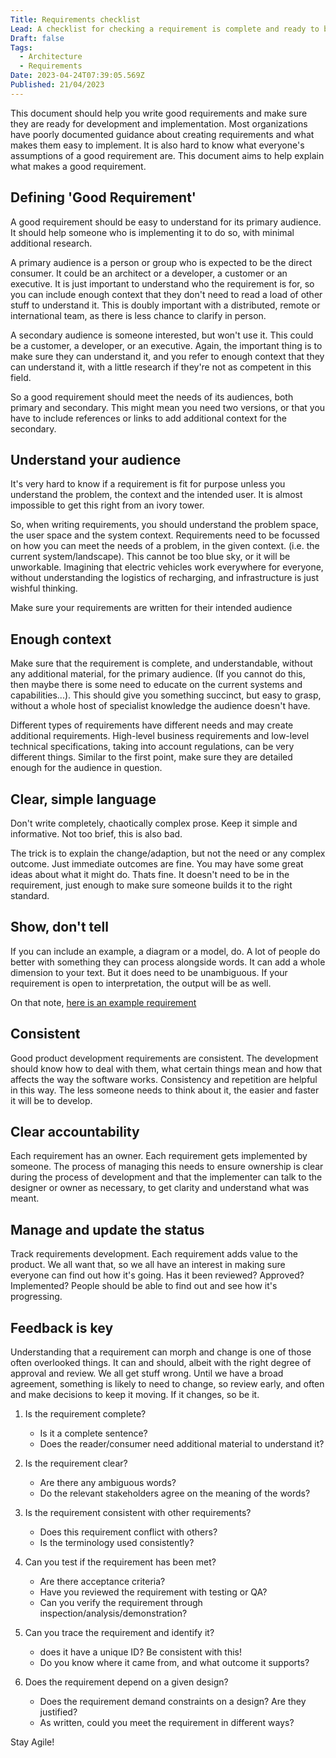 ```yaml
---
Title: Requirements checklist
Lead: A checklist for checking a requirement is complete and ready to be used.
Draft: false
Tags:
  - Architecture
  - Requirements
Date: 2023-04-24T07:39:05.569Z
Published: 21/04/2023
---
```


This document should help you write good requirements and make sure they are ready for development and implementation. Most organizations have poorly documented guidance about creating requirements and what makes them easy to implement. It is also hard to know what everyone's assumptions of a good requirement are. This document aims to help explain what makes a good requirement.

## Defining 'Good Requirement'

A good requirement should be easy to understand for its primary audience. It should help someone who is implementing it to do so, with minimal additional research.

A primary audience is a person or group who is expected to be the direct consumer. It could be an architect or a developer, a customer or an executive. It is just important to understand who the requirement is for, so you can include enough context that they don't need to read a load of other stuff to understand it. This is doubly important with a distributed, remote or international team, as there is less chance to clarify in person.

A secondary audience is someone interested, but won't use it. This could be a customer, a developer, or an executive. Again, the important thing is to make sure they can understand it, and you refer to enough context that they can understand it, with a little research if they're not as competent in this field.

So a good requirement should meet the needs of its audiences, both primary and secondary. This might mean you need two versions, or that you have to include references or links to add additional context for the secondary.

## Understand your audience

It's very hard to know if a requirement is fit for purpose unless you understand the problem, the context and the intended user. It is almost impossible to get this right from an ivory tower.

So, when writing requirements, you should understand the problem space, the user space and the system context. Requirements need to be focussed on how you can meet the needs of a problem, in the given context. (i.e. the current system/landscape). This cannot be too blue sky, or it will be unworkable. Imagining that electric vehicles work everywhere for everyone, without understanding the logistics of recharging, and infrastructure is just wishful thinking.

Make sure your requirements are written for their intended audience

## Enough context

Make sure that the requirement is complete, and understandable, without any additional material, for the primary audience. (If you cannot do this, then maybe there is some need to educate on the current systems and capabilities...). This should give you something succinct, but easy to grasp, without a whole host of specialist knowledge the audience doesn't have.

Different types of requirements have different needs and may create additional requirements. High-level business requirements and low-level technical specifications, taking into account regulations, can be very different things. Similar to the first point, make sure they are detailed enough for the audience in question.

## Clear, simple language

Don't write completely, chaotically complex prose. Keep it simple and informative. Not too brief, this is also bad.

The trick is to explain the change/adaption, but not the need or any complex outcome. Just immediate outcomes are fine. You may have some great ideas about what it might do. Thats fine. It doesn't need to be in the requirement, just enough to make sure someone builds it to the right standard.

## Show, don't tell

If you can include an example, a diagram or a model, do. A lot of people do better with something they can process alongside words. It can add a whole dimension to your text. But it does need to be unambiguous. If your requirement is open to interpretation, the output will be as well.

On that note, [here is an example requirement](xref:compatibility)

## Consistent

Good product development requirements are consistent. The development should know how to deal with them, what certain things mean and how that affects the way the software works. Consistency and repetition are helpful in this way. The less someone needs to think about it, the easier and faster it will be to develop.

## Clear accountability

Each requirement has an owner. Each requirement gets implemented by someone. The process of managing this needs to ensure ownership is clear during the process of development and that the implementer can talk to the designer or owner as necessary, to get clarity and understand what was meant.

## Manage and update the status

Track requirements development. Each requirement adds value to the product. We all want that, so we all have an interest in making sure everyone can find out how it's going. Has it been reviewed? Approved? Implemented? People should be able to find out and see how it's progressing.

## Feedback is key

Understanding that a requirement can morph and change is one of those often overlooked things. It can and should, albeit with the right degree of approval and review. We all get stuff wrong. Until we have a broad agreement, something is likely to need to change, so review early, and often and make decisions to keep it moving. If it changes, so be it.

1. Is the requirement complete?
    * Is it a complete sentence?
    * Does the reader/consumer need additional material to understand it?

2. Is the requirement clear?
    * Are there any ambiguous words?
    * Do the relevant stakeholders agree on the meaning of the words?

3. Is the requirement consistent with other requirements?
    * Does this requirement conflict with others?
    * Is the terminology used consistently?

4. Can you test if the requirement has been met?
    * Are there acceptance criteria?
    * Have you reviewed the requirement with testing or QA?
    * Can you verify the requirement through inspection/analysis/demonstration?

5. Can you trace the requirement and identify it?
    * does it have a unique ID? Be consistent with this!
    * Do you know where it came from, and what outcome it supports?

6. Does the requirement depend on a given design?
    * Does the requirement demand constraints on a design? Are they justified?
    * As written, could you meet the requirement in different ways?

Stay Agile!
